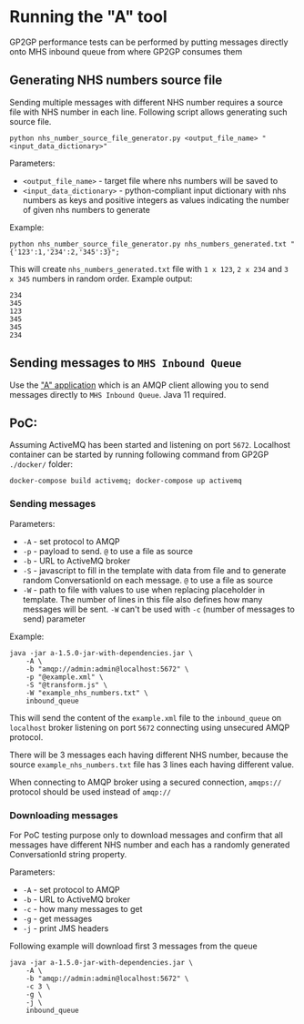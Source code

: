 # Running the "A" tool

GP2GP performance tests can be performed by putting messages directly onto MHS inbound queue from where GP2GP consumes them

## Generating NHS numbers source file

Sending multiple messages with different NHS number requires a source file with NHS number in each line.
Following script allows generating such source file.

    python nhs_number_source_file_generator.py <output_file_name> "<input_data_dictionary>"

Parameters:
- `<output_file_name>` - target file where nhs numbers will be saved to
- `<input_data_dictionary>` - python-compliant input dictionary with nhs numbers as keys and positive integers as values indicating the number of given nhs numbers to generate

Example:

    python nhs_number_source_file_generator.py nhs_numbers_generated.txt "{'123':1,'234':2,'345':3}";

This will create `nhs_numbers_generated.txt` file with `1 x 123`, `2 x 234` and `3 x 345` numbers in random order. Example output:

    234
    345
    123
    345
    345
    234

## Sending messages to `MHS Inbound Queue`

Use the ["A" application](https://github.com/fmtn/a) which is an AMQP client allowing you to send messages directly to `MHS Inbound Queue`. Java 11 required.

## PoC:

Assuming ActiveMQ has been started and listening on port `5672`.
Localhost container can be started by running following command from GP2GP `./docker/` folder:

    docker-compose build activemq; docker-compose up activemq


### Sending messages

Parameters:
- `-A` - set protocol to AMQP
- `-p` - payload to send. `@` to use a file as source
- `-b` - URL to ActiveMQ broker
- `-S` - javascript to fill in the template with data from file and to generate random ConversationId on each message. `@` to use a file as source
- `-W` - path to file with values to use when replacing placeholder in template. The number of lines in this file also defines how many messages will be sent. `-W` can't be used with `-c` (number of messages to send) parameter

Example:

    java -jar a-1.5.0-jar-with-dependencies.jar \
        -A \
        -b "amqp://admin:admin@localhost:5672" \
        -p "@example.xml" \
        -S "@transform.js" \
        -W "example_nhs_numbers.txt" \
        inbound_queue


This will send the content of the `example.xml` file to the `inbound_queue` on `localhost` broker listening on port `5672` connecting using unsecured AMQP protocol.

There will be 3 messages each having different NHS number, because the source `example_nhs_numbers.txt` file has 3 lines each having different value.

When connecting to AMQP broker using a secured connection, `amqps://` protocol should be used instead of `amqp://`

### Downloading messages

For PoC testing purpose only to download messages and confirm that all messages have different NHS number and each has a randomly generated ConversationId string property.

Parameters:
- `-A` - set protocol to AMQP
- `-b` - URL to ActiveMQ broker
- `-c` - how many messages to get
- `-g` - get messages
- `-j` - print JMS headers

Following example will download first 3 messages from the queue

    java -jar a-1.5.0-jar-with-dependencies.jar \
        -A \
        -b "amqp://admin:admin@localhost:5672" \
        -c 3 \
        -g \
        -j \
        inbound_queue